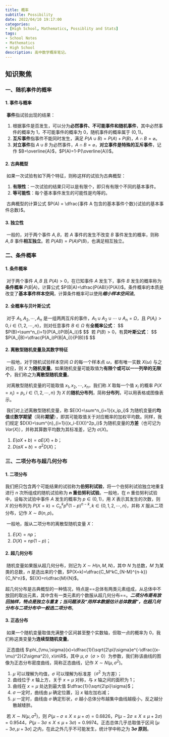 ```yaml
---
title: 概率
subtitle: Possibility
date: 2022/04/10 19:17:00
categories:
- [High School, Mathematics, Possiblity and Stats]
tags:
- School Notes
- Mathematics
- High School
description: 高中数学概率笔记。
---
```


## 知识聚焦

### 一、随机事件的概率

#### 1. 事件与概率

​	**事件**指试验出现的结果：

1. 根据事件是否发生，可以分为**必然事件、不可能事件和随机事件**，其中必然事件的概率为 $1$，不可能事件的概率为 $0$，随机事件的概率属于 $(0,1)$。
2. **互斥事件**指事件不能同时发生，满足 $P(A\cup B)=P(A)+P(B)$，$A\cap B=\varnothing$。
3. **对立事件**指 $A\cup B$ 为必然事件，$A\cap B=\varnothing$，**对立事件是特殊的互斥事件**，记作 $B=\overline{A}$，$P(A)=1-P(\overline{A})$。

#### 2. 古典概型

​	如果一次试验有如下两个特征，则称这样的试验为古典概型：

1. **有限性**：一次试验的结果只可以是有限个，即只有有限个不同的基本事件。
2. **等可能性**：每个基本事件发生的可能性是均等的。

​	古典概型的计算公式 $P(A) = \dfrac{事件 A 包含的基本事件个数}{试验的基本事件总数}$。

#### 3. 独立性

​	一般的，对于两个事件 $A, B$，若 $A$ 事件的发生不改变 $B$ 事件发生的概率，则称 $A, B$ 事件**相互独立**。若 $P(AB)=P(A)P(B)$，也满足相互独立。

### 二、条件概率

#### 1. 条件概率

​	对于两个事件 $A, B$ 且 $P(A)>0$，在已知事件 $A$ 发生下，事件 $B$ 发生的概率称为**条件概率** $P(B|A)$，计算公式 $P(B|A)=\dfrac{P(AB)}{P(A)}$。条件概率的本质是改变了**基本事件样本空间**，计算条件概率可以使用***缩小样本空间法***。

#### 2. 全概率与贝叶斯公式

​	对于 $A_1, A_2, \cdots,A_n$ 是一组两两互斥的事件，$A_1\cup A_2\cup\cdots\cup A_n=\Omega$，且 $P(A_i)>0, i\in\{1, 2,\cdots, n\}$，则对任意事件 $B\in\Omega$ 有**全概率公式**：
$$
$P(B)=\sum^n_{i=1}{P(A_i)P(B|A_i)}$
$$
​	若 $P(B)>0$，有**贝叶斯公式**：
$$
$P(A_i|B)=\dfrac{P(A_i)P(B|A_i)}{P(B)}$
$$

#### 2. 离散型随机变量及其数字特征

​	一般地，对于随机试验样本空间 $\Omega$ 的每一个样本点 $\omega$，都有唯一实数 $X(\omega)$ 与之对应，则 $X$ 为**随机变量**。如果随机变量可能取值为**有限个或可以一一列举的无限个**，我们称之为**离散型随机变量**。

​	对离散型随机变量的可能取值 $x_1, x_2, \cdots, x_n$，我们称 $X$ 取每一个值 $x_i$ 的概率 $P(X=x_i)=p_i,  i\in\{1, 2,\cdots, n\}$ 为 $X$ 的**随机分布列**，简称**分布列**，可以用表格或图像表示。

​	我们对上述离散型随机变量，称 $E(X)=\sum^n_{i=1}{x_ip_i}$ 为随机变量的**均值**或**数学期望**（简称**期望**），即其可能取值关于对应概率的加权平均数。同样，我们规定 $D(X)=\sum^{n}_{i=1}{(x_i-E(X))^2p_i}$ 为随机变量的**方差**（也可记为 $Var(X)$），并称其算数平均数为其标准差，记为 $\sigma(X)$。

1. $E(aX+b)=aE(X)+b$；
2. $D(aX+b)=a^2D(X)$；

### 三、二项分布与超几何分布

#### 1. 二项分布

​	我们把只包含两个可能结果的试验称为**伯努利试验**，将一个伯努利试验独立地重复进行 $n$ 次所组成的随机试验称为 **$n$ 重伯努利试验**。一般地，在 $n$ 重伯努利试验中，设每次试验中事件 $A$ 发生的概率为 $p\in(0,1)$，用 $X$ 表示其发生的次数，则 $X$ 的分布列为 $P(X=k)=C^k_n{p^k(1-p)^{n-k}}, k\in\{0,1,2,\cdots,n\}$，并称 $X$ 服从二项分布，记作 $X\sim B(n,p)$。

​	一般地，服从二项分布的离散型随机变量 $X$：

1. $E(X)=np$；
2. $D(X)=np(1-p)$；

#### 2. 超几何分布

​	随机变量如果服从超几何分布，则记为 $X\sim H(n, M, N)$，其中 $N$ 为总数，$M$ 为某类的总数，$n$ 是选出来的个数，$P(X=k)=\dfrac{C_M^kC_{N-M}^{n-k}}{C_N^n}$，$E(X)=n\dfrac{M}{N}$。

​	超几何分布是古典概型的一种情况，特点是==总体有两类元素组成，从总体中不放回的取出元素，其中含有一类元素的个数服从超几何分布==。***二项分布是有放回抽样，特点是独立与重复；当问题涉及“用样本数据估计总体数据”，在超几何分布与二项分布中一般选二项分布***。

#### 3. 正态分布

​	如果一个随机变量取值充满整个区间甚至整个实数轴，但取一点的概率为 $0$，我们称这类变量为**连续型随机变量**。

​	正态曲线 $\phi_{\mu,\sigma}(x)=\dfrac{1}{\sqrt{2\pi}\sigma}e^{-\dfrac{(x-\mu)^2}{2\sigma^2}}, x\in\R$，其中 $\mu, \sigma$（$\sigma >0$）为参数，我们称该曲线的图像为正态分布密度曲线，简称正态曲线，记作 $X\sim N(\mu, \sigma^2)$。

1. $\mu$ 可以理解为均值，$\sigma$ 可以理解为标准差（$\sigma^2$ 为方差）；
2. 曲线位于 $x$ 轴上方，关于 $x=\mu$ 对称，与 $x$ 轴之间的面积为 $1$；
3. 曲线在 $x=\mu$ 处达到最大值 $\dfrac{1}{\sqrt{2\pi}\sigma}$；
4. $\sigma$ 一定时，曲线由 $\mu$ 确定位置，沿 $x$ 轴左加右减；
5. $\mu$ 一定时，曲线由 $\sigma$ 确定形状，$\sigma$ 越小总体分布越集中曲线越瘦小，反之越分散越矮胖。

​	若 $X\sim N(\mu, \sigma^2)$，则 $P(\mu-\sigma\leqslant X\leqslant\mu+\sigma)=0.6826$，$P(\mu-2\sigma\leqslant X\leqslant\mu+2\sigma)=0.9544$，$P(\mu-3\sigma\leqslant X\leqslant\mu+3\sigma)=0.9974$。正态总体几乎总取值于区间 $[\mu-3\sigma, \mu+3\sigma]$ 之内，在此之外几乎不可能发生，统计学中称之为 **$3\sigma$ 原则**。